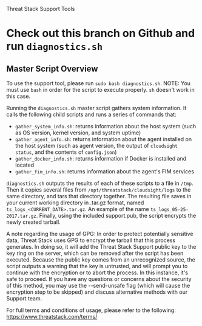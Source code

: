 Threat Stack Support Tools

# Check out this branch on Github and run `diagnostics.sh`

## Master Script Overview

To use the support tool, please run `sudo bash diagnostics.sh`.
NOTE: You must use `bash` in order for the script to execute properly. `sh` doesn't work in this case.

Running the `diagnostics.sh` master script gathers system information. It calls the following child scripts and runs a series of commands that:
- `gather_system_info.sh`: returns information about the host system (such as OS version, kernel version, and system uptime)
- `gather_agent_info.sh`: returns information about the agent installed on the host system (such as agent version, the output of `cloudsight status`, and the contents of `config.json`)
- `gather_docker_info.sh`: returns information if Docker is installed and located
- `gather_fim_info.sh`: returns information about the agent's FIM services

`diagnostics.sh` outputs the results of each of these scripts to a file in `/tmp`. Then it copies several files from `/opt/threatstack/cloudsight/logs` to the same directory, and tars that directory together. The resulting file saves in your current working directory in .tar.gz format, named `ts_logs_<CURRENT_DATE>.tar.gz`. An example of the name `ts_logs_05-25-2017.tar.gz`. Finally, using the included support.pub, the script encrypts the newly created tarball.

A note regarding the usage of GPG: In order to protect potentially sensitive data, Threat Stack uses GPG to encrypt the tarball that this process generates. In doing so, it will add the Threat Stack Support public key to the key ring on the server, which can be removed after the script has been executed. Because the public key comes from an unrecognized source, the script outputs a warning that the key is untrusted, and will prompt you to continue with the encryption or to abort the process. In this instance, it's safe to proceed. If you have any questions or concerns about the security of this method, you may use the --send-unsafe flag (which will cause the encryption step to be skipped) and discuss alternative methods with our Support team.

For full terms and conditions of usage, please refer to the following: https://www.threatstack.com/terms/
